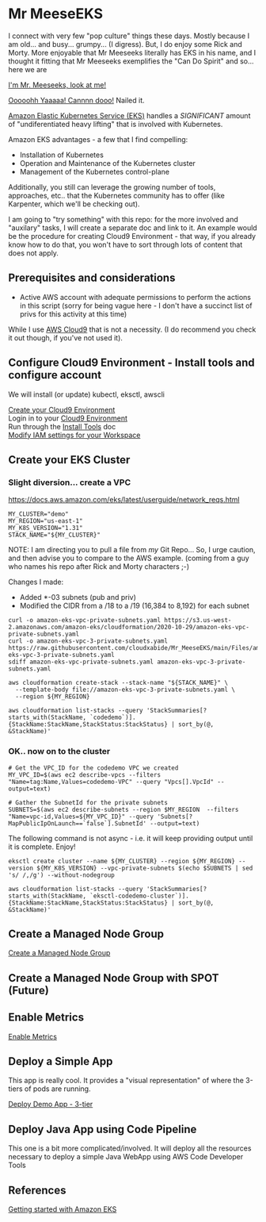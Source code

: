 # Mr MeeseEKS

I connect with very few "pop culture" things these days.  Mostly because I am old... and busy... grumpy... (I digress).  But, I do enjoy some Rick and Morty.  More enjoyable that Mr Meeseeks literally has EKS in his name, and I thought it fitting that Mr Meeseeks exemplifies the "Can Do Spirit" and so... here we are

[I'm Mr. Meeseeks, look at me!](https://youtu.be/l4iZtDBYkZA?start=3&end=15)

[Ooooohh Yaaaaa!   Cannnn dooo!](https://youtu.be/mW-JmtGfW_A?t=31)  Nailed it.

[Amazon Elastic Kubernetes Service (EKS)](https://aws.amazon.com/eks/) handles a *SIGNIFICANT* amount of "undiferentiated heavy lifting" that is involved with Kubernetes.  

Amazon EKS advantages - a few that I find compelling:  
* Installation of Kubernetes
* Operation and Maintenance of the Kubernetes cluster
* Management of the Kubernetes control-plane

Additionally, you still can leverage the growing number of tools, approaches, etc.. that the Kubernetes community has to offer (like Karpenter, which we'll be checking out).

I am going to "try something" with this repo:  for the more involved and "auxilary" tasks, I will create a separate doc and link to it.  An example would be the procedure for creating Cloud9 Environment - that way, if you already know how to do that, you won't have to sort through lots of content that does not apply.

## Prerequisites and considerations

* Active AWS account with adequate permissions to perform the actions in this script (sorry for being vague here - I don't have a succinct list of privs for this activity at this time)

While I use [AWS Cloud9](https://aws.amazon.com/cloud9/) that is not a necessity.  (I do recommend you check it out though, if you've not used it).


## Configure Cloud9 Environment - Install tools and configure account
We will install (or update) kubectl, eksctl, awscli

[Create your Cloud9 Environment](Create_Cloud9_Environment.md)  
Login in to your [Cloud9 Environment](https://us-east-1.console.aws.amazon.com/cloud9control/)  
Run through the [Install Tools](Install_Tools.md) doc  
[Modify IAM settings for your Workspace](./Modify_IAM_Settings.md)

## Create your EKS Cluster

### Slight diversion... create a VPC
https://docs.aws.amazon.com/eks/latest/userguide/network_reqs.html

```
MY_CLUSTER="demo"
MY_REGION="us-east-1"
MY_K8S_VERSION="1.31"
STACK_NAME="${MY_CLUSTER}"
```

NOTE:  I am directing you to pull a file from *my* Git Repo... So, I urge caution, and then advise you to compare to the AWS example. (coming from a guy who names his repo after Rick and Morty characters ;-)  

Changes I made:
* Added *-03 subnets (pub and priv)
* Modified the CIDR from a /18 to a /19 (16,384 to 8,192) for each subnet

```
curl -o amazon-eks-vpc-private-subnets.yaml https://s3.us-west-2.amazonaws.com/amazon-eks/cloudformation/2020-10-29/amazon-eks-vpc-private-subnets.yaml
curl -o amazon-eks-vpc-3-private-subnets.yaml https://raw.githubusercontent.com/cloudxabide/Mr_MeeseEKS/main/Files/amazon-eks-vpc-3-private-subnets.yaml
sdiff amazon-eks-vpc-private-subnets.yaml amazon-eks-vpc-3-private-subnets.yaml
```

```
aws cloudformation create-stack --stack-name "${STACK_NAME}" \
  --template-body file://amazon-eks-vpc-3-private-subnets.yaml \
  --region ${MY_REGION} 
```

```
aws cloudformation list-stacks --query 'StackSummaries[?starts_with(StackName, `codedemo`)].{StackName:StackName,StackStatus:StackStatus} | sort_by(@, &StackName)'
```

### OK.. now on to the cluster
```
# Get the VPC_ID for the codedemo VPC we created
MY_VPC_ID=$(aws ec2 describe-vpcs --filters "Name=tag:Name,Values=codedemo-VPC" --query "Vpcs[].VpcId" --output=text)

# Gather the SubnetId for the private subnets
SUBNETS=$(aws ec2 describe-subnets --region $MY_REGION  --filters "Name=vpc-id,Values=${MY_VPC_ID}" --query 'Subnets[?MapPublicIpOnLaunch==`false`].SubnetId' --output=text)
```

The following command is not async - i.e. it will keep providing output until it is complete.  Enjoy!
```
eksctl create cluster --name ${MY_CLUSTER} --region ${MY_REGION} --version ${MY_K8S_VERSION} --vpc-private-subnets $(echo $SUBNETS | sed 's/ /,/g') --without-nodegroup
```

```
aws cloudformation list-stacks --query 'StackSummaries[?starts_with(StackName, `eksctl-codedemo-cluster`)].{StackName:StackName,StackStatus:StackStatus} | sort_by(@, &StackName)'
```

## Create a Managed Node Group
[Create a Managed Node Group](./Create_Managed_NodeGroup.md)

## Create a Managed Node Group with SPOT (Future)

## Enable Metrics
[Enable Metrics](./Enable_Metrics.md)

## Deploy a Simple App
This app is really cool.  It provides a "visual representation" of where the 3-tiers of pods are running.

[Deploy Demo App - 3-tier](Deploy_Demo_App.md)

## Deploy Java App using Code Pipeline
This one is a bit more complicated/involved.  It will deploy all the resources necessary to deploy a simple Java WebApp using AWS Code Developer Tools



## References
[Getting started with Amazon EKS](https://docs.aws.amazon.com/eks/latest/userguide/getting-started.html)  

